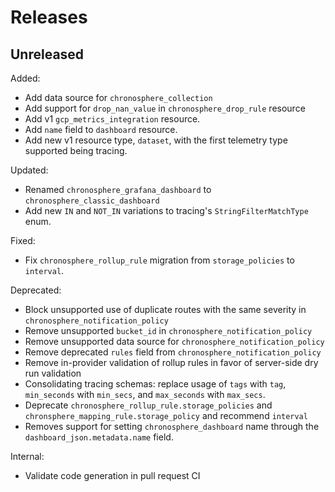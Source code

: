 # Releases

## Unreleased

Added:
- Add data source for `chronosphere_collection`
- Add support for `drop_nan_value` in `chronosphere_drop_rule` resource
- Add v1 `gcp_metrics_integration` resource.
- Add `name` field to `dashboard` resource.
- Add new v1 resource type, `dataset`, with the first telemetry type supported being tracing.

Updated:
- Renamed `chronosphere_grafana_dashboard` to `chronosphere_classic_dashboard`
- Add new `IN` and `NOT_IN` variations to tracing's `StringFilterMatchType` enum.

Fixed:
- Fix `chronosphere_rollup_rule` migration from `storage_policies` to `interval`.

Deprecated:
- Block unsupported use of duplicate routes with the same severity in `chronosphere_notification_policy`
- Remove unsupported `bucket_id` in `chronosphere_notification_policy`
- Remove unsupported data source for `chronosphere_notification_policy`
- Remove deprecated `rules` field from `chronosphere_notification_policy`
- Remove in-provider validation of rollup rules in favor of server-side dry run validation
- Consolidating tracing schemas: replace usage of `tags` with `tag`, `min_seconds` with `min_secs`, and `max_seconds` with `max_secs`.
- Deprecate `chronosphere_rollup_rule.storage_policies` and `chronsphere_mapping_rule.storage_policy` and recommend `interval`
- Removes support for setting `chronosphere_dashboard` name through the `dashboard_json.metadata.name` field.

Internal:
- Validate code generation in pull request CI
